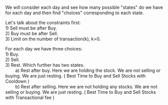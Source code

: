 We will consider each day and see how many possible "states" do we have for each day and then find "choices" corresponding to each state.

Let's talk about the constraints first: <br />
        1) Sell must be after Buy.<br />
        2) Buy must be after Sell.<br />
        3) Limit on the number of transaction(k), k>0.<br />


For each day we have three choices: <br />
        1) Buy.<br />
        2) Sell.<br />
        3) Rest. Which further has two states. <br />
        &nbsp;&nbsp;&nbsp;&nbsp;&nbsp;&nbsp;&nbsp;&nbsp;a) Rest after buy. Here we are holding the stock. We are not selling or buying. We are just resting. ( Best Time to Buy and Sell Stocks with Cooldown ) <br />
        &nbsp;&nbsp;&nbsp;&nbsp;&nbsp;&nbsp;&nbsp;&nbsp;b) Rest after selling. Here we are not holding any stocks. We are not selling or buying. We are just resting. ( Best Time to Buy and Sell Stocks with Transactional fee )